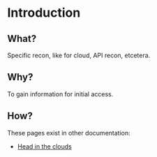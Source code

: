 # Introduction

## What?

Specific recon, like for cloud, API recon, etcetera.

## Why?

To gain information for initial access.

## How?

These pages exist in other documentation:

* [Head in the clouds](red-cloud:index)

